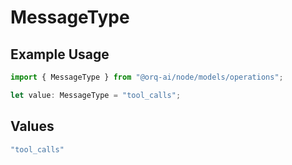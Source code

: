 # MessageType

## Example Usage

```typescript
import { MessageType } from "@orq-ai/node/models/operations";

let value: MessageType = "tool_calls";
```

## Values

```typescript
"tool_calls"
```